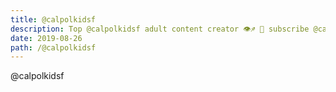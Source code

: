 ```yaml
---
title: @calpolkidsf
description: Top @calpolkidsf adult content creator 👁♐️ 👑 subscribe @calpolkidsf to my porn site below IG @calpolkidsf
date: 2019-08-26
path: /@calpolkidsf
---
```


@calpolkidsf